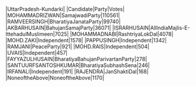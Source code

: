  
|UttarPradesh-Kundarki|
|Candidate|Party|Votes|
|MOHAMMADRIZWAN|SamajwadiParty|110561|
|RAMVEERSINGH|BharatiyaJanataParty|99740|
|AKBARHUSAIN|BahujanSamajParty|36071|
|ISRARHUSAIN|AllIndiaMajlis-E-IttehadulMuslimeen|7025|
|MOHAMMADNABI|RashtriyaLokDal|4078|
|MOHD.ZAKI|Independent|1578|
|PAPPUSINGH|Independent|1342|
|RAMJANI|PeaceParty|921|
|MOHD.RAIS|Independent|504|
|UVAIS|Independent|457|
|FAYYAZULHUSAIN|BharatiyaBahujanParivartanParty|278|
|SANTUURFSANTOSHKUMAR|BharatiyaSubhashSena|246|
|IRFANALI|Independent|191|
|RAJENDRA|JanShaktiDal|168|
|NoneoftheAbove|NoneoftheAbove|1170|
